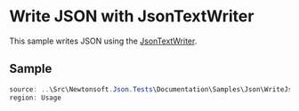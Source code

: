 ﻿# Write JSON with JsonTextWriter

This sample writes JSON using the [JsonTextWriter](/api/newtonsoft/json/jsontextwriter/). 

## Sample

```csharp Usage
source: ..\Src\Newtonsoft.Json.Tests\Documentation\Samples\Json\WriteJsonWithJsonTextWriter.cs
region: Usage
```

